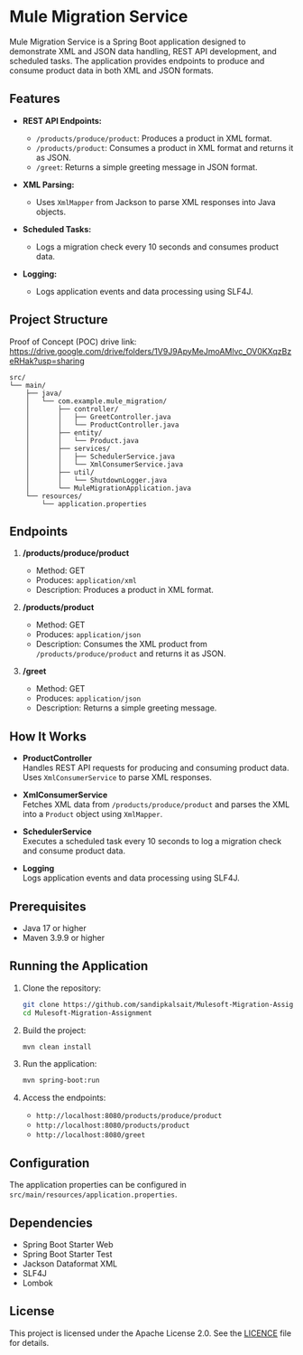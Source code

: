 # Mule Migration Service


Mule Migration Service is a Spring Boot application designed to demonstrate XML and JSON data handling, REST API development, and scheduled tasks. The application provides endpoints to produce and consume product data in both XML and JSON formats.

## Features

- **REST API Endpoints:**
  - `/products/produce/product`: Produces a product in XML format.
  - `/products/product`: Consumes a product in XML format and returns it as JSON.
  - `/greet`: Returns a simple greeting message in JSON format.

- **XML Parsing:**
  - Uses `XmlMapper` from Jackson to parse XML responses into Java objects.

- **Scheduled Tasks:**
  - Logs a migration check every 10 seconds and consumes product data.

- **Logging:**
  - Logs application events and data processing using SLF4J.

## Project Structure

Proof of Concept (POC) drive link:
https://drive.google.com/drive/folders/1V9J9ApyMeJmoAMlvc_OV0KXqzBzeRHak?usp=sharing

```
src/
└── main/
    ├── java/
    │   └── com.example.mule_migration/
    │       ├── controller/
    │       │   ├── GreetController.java
    │       │   └── ProductController.java
    │       ├── entity/
    │       │   └── Product.java
    │       ├── services/
    │       │   ├── SchedulerService.java
    │       │   └── XmlConsumerService.java
    │       ├── util/
    │       │   └── ShutdownLogger.java
    │       └── MuleMigrationApplication.java
    └── resources/
        └── application.properties
```

## Endpoints

1. **/products/produce/product**  
   - Method: GET  
   - Produces: `application/xml`  
   - Description: Produces a product in XML format.

2. **/products/product**  
   - Method: GET  
   - Produces: `application/json`  
   - Description: Consumes the XML product from `/products/produce/product` and returns it as JSON.

3. **/greet**  
   - Method: GET  
   - Produces: `application/json`  
   - Description: Returns a simple greeting message.

## How It Works

- **ProductController**  
  Handles REST API requests for producing and consuming product data. Uses `XmlConsumerService` to parse XML responses.

- **XmlConsumerService**  
  Fetches XML data from `/products/produce/product` and parses the XML into a `Product` object using `XmlMapper`.

- **SchedulerService**  
  Executes a scheduled task every 10 seconds to log a migration check and consume product data.

- **Logging**  
  Logs application events and data processing using SLF4J.

## Prerequisites

- Java 17 or higher  
- Maven 3.9.9 or higher

## Running the Application

1. Clone the repository:  
   ```bash
   git clone https://github.com/sandipkalsait/Mulesoft-Migration-Assignment.git
   cd Mulesoft-Migration-Assignment
   ```

2. Build the project:  
   ```bash
   mvn clean install
   ```

3. Run the application:  
   ```bash
   mvn spring-boot:run
   ```

4. Access the endpoints:  
   - `http://localhost:8080/products/produce/product`  
   - `http://localhost:8080/products/product`  
   - `http://localhost:8080/greet`

## Configuration

The application properties can be configured in `src/main/resources/application.properties`.

## Dependencies

- Spring Boot Starter Web  
- Spring Boot Starter Test  
- Jackson Dataformat XML  
- SLF4J  
- Lombok

## License

This project is licensed under the Apache License 2.0. See the [LICENCE](https://www.apache.org/licenses/LICENSE-2.0) file for details.
